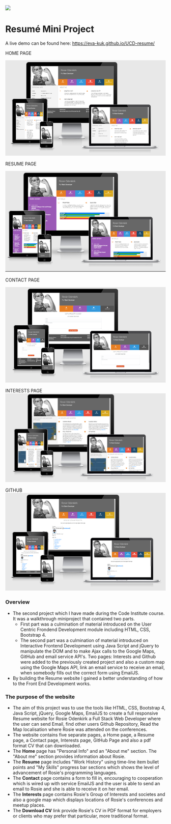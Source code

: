 <img src="https://codeinstitute.s3.amazonaws.com/fullstack/ci_logo_small.png" style="margin: 0;">

# Resumé Mini Project

 A live demo can be found here: https://eva-kuk.github.io/UCD-resume/

 HOME PAGE

 ![home page Am I responsive](/assets/images/resume-home.png)

RESUME PAGE

 ![resume page Am I responsive](/assets/images/resume-resume.png)

CONTACT PAGE 

 ![contact page Am I responsive](/assets/images/resume-contact.png)

INTERESTS PAGE
 ![interests page Am I responsive](/assets/images/resume-interests.png)

GITHUB
 ![github page Am I responsive](/assets/images/resume-github.png)


### Overview
- The second project which I have made during the Code Institute course. It was a walkthrough miniproject that contained two parts. 
    - First part was a culmination of material introduced on the User Centric Frondend Development module including HTML, CSS, Bootstrap 4. 
    - The second part was a culmination of material introduced on Interactive Frontend Development using Java Script and jQuery to manipulate the DOM and to make Ajax calls to the Google Maps, GitHub and email service API's. Two pages: Interests and Github were added to the previously created project and also a custom map using the Google Maps API, link an email service to receive an email, when somebody fills out the correct form using EmailJS.
- By building the Resume website I gained a better understanding of how to the Front End Development works.

### The purpose of the website
- The aim of this project was to use the tools like HTML, CSS, Bootstrap 4, Java Script, jQuery, Google Maps, EmailJS to create a full responsive Resume website for Rosie Odenkirk a Full Stack Web Developer where the user can send Email, find other users Github Repository, Read the Map localisation where Rosie was attended on the conferences. 
- The website contains five separate pages, a Home page, a Resume page, a Contact page, Interests page, GitHub Page and also a pdf format CV that can downloaded. 
- The **Home** page has "Personal Info" and an "About me" section. The "About me" section provides information about Rosie. 
- The **Resume** page includes "Work History" using time-line item bullet points and "My Skills" progress bar sections which shows the level of advancement of Rosie's programming languages. 
- The **Contact** page contains a form to fill in, encouraging to cooperation which is wired up with service EmailJS and the user is able to send an email to Rosie and she is able to receive it on her email.
- The **Interests** page contains Rosie's Group of Interests and societes and also a google map which displays locations of Rosie's conferences and meetup places.
- The **Download CV** link provide Rosie's CV in PDF format for employers or clients who may prefer that particular, more traditional format.
